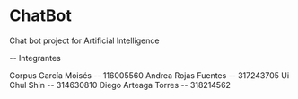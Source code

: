 # ChatBot
Chat bot project for Artificial Intelligence

-- Integrantes

Corpus García Moisés -- 116005560
Andrea Rojas Fuentes -- 317243705
Ui Chul Shin -- 314630810
Diego Arteaga Torres -- 318214562
